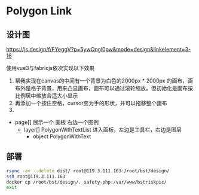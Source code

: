 # Polygon Link

## 设计图

https://js.design/f/FYeggV?p=5ywOngl0pw&mode=design&linkelement=3-16

使用vue3与fabricjs依次实现以下效果

1. 帮我实现在canvas的中间有一个背景为白色的2000px \* 2000px 的画布，画布外是格子背景，用来凸显画布，画布可以通过滚轮缩放。但初始化是画布按比例居中缩放合适大小显示
2. 再添加一个按住空格，cursor变为手的形状，并可以拖移整个画布
3.

- page[] 展示一个 画板 右边一个图例
  - layer[] PolygonWithTextList 进入画板，左边是工具栏，右边是图层
    - object PolygonWithText

## 部署

```bash
rsync -av --delete dist/ root@119.3.111.163:/root/bst/design/
ssh root@119.3.111.163
docker cp /root/bst/design/. safety-php:/var/www/bstriskpic/
exit
```
